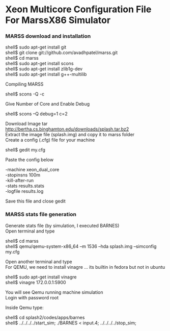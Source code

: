 # Xeon Multicore Configuration File For MarssX86 Simulator

### MARSS download and installation

shell$	sudo apt-get install git <br/>
shell$ git clone git://github.com/avadhpatel/marss.git <br/>
shell$ cd marss <br/>
shell$ sudo apt-get install scons <br/>
shell$ sudo apt-get install zlib1g-dev <br/>
shell$ sudo apt-get install g++-multilib <br/>

Compiling MARSS <br/>

shell$ scons -Q -c <br/>

Give Number of Core and Enable Debug <br/>

shell$ scons –Q debug=1 c=2 <br/>

Download Image tar http://bertha.cs.binghamton.edu/downloads/splash.tar.bz2 <br/>
Extract the image file (splash.img) and copy it to marss folder <br/>
Create a config (.cfg) file for your machine <br/>
 
shell$ gedit my.cfg <br/>

Paste the config below <br/>

-machine xeon_dual_core <br/>
-stopinsns 100m <br/>
-kill-after-run <br/>
-stats results.stats <br/>
-logfile results.log <br/>

Save this file and close gedit <br/>

### MARSS stats file generation 

Generate stats file (by simulation, I executed BARNES) <br/>
Open terminal and type <br/>

shell$ cd marss <br/>
shell$ qemu/qemu-system-x86_64 –m 1536 –hda splash.img –simconfig my.cfg <br/>

Open another terminal and type  <br/>
For QEMU, we need to install vinagre … its builtin in fedora but not in ubuntu <br/>

shell$ sudo apt-get install vinagre <br/>
shell$ vinagre 172.0.0.1:5900 <br/>

You will see Qemu running machine simulation <br/>
Login with password root <br/>

Inside Qemu type: <br/>

shell$ cd splash2/codes/apps/barnes <br/>
shell$ ../../../../start_sim; ./BARNES < input.4; ../../../../stop_sim; <br/>

